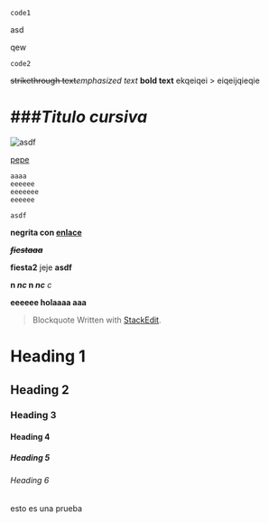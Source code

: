 
```
code1
```

asd

qew

```
code2
```


~~strikethrough text~~*emphasized text*
**bold text**
ekqeiqei > eiqeijqieqie

# ##*#Titulo cursiva*

![asdf](https://www.google.com/images/branding/googlelogo/1x/googlelogo_color_272x92dp.png)

[pepe](a)
```deleteme
aaaa
eeeeee
eeeeeee
eeeeee
```

`asdf`

**negrita con [enlace](asdf)**

**~~*fiestaaa*~~**

**fiesta2** jeje **asdf**

**n *nc* n *nc*** *c*

**eeeeee holaaaa aaa**
> Blockquote
> Written with [StackEdit](https://stackedit.io/).

# Heading 1
## Heading 2
### Heading 3
#### Heading 4
##### Heading 5
###### Heading 6


esto es una prueba
